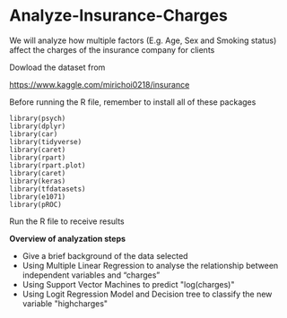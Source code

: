 # Analyze-Insurance-Charges
We will analyze how multiple factors (E.g. Age, Sex and Smoking status) affect the charges of the insurance company for clients

Dowload the dataset from 

https://www.kaggle.com/mirichoi0218/insurance

Before running the R file, remember to install all of these packages 

```
library(psych)
library(dplyr)
library(car)
library(tidyverse)
library(caret)
library(rpart)
library(rpart.plot)
library(caret)
library(keras)
library(tfdatasets)
library(e1071)
library(pROC)
```

Run the R file to receive results

**Overview of analyzation steps**

* Give a brief background of the data selected
* Using Multiple Linear Regression to analyse the relationship between independent variables and “charges”
* Using Support Vector Machines to predict "log(charges)"
* Using Logit Regression Model and Decision tree to classify the new variable "highcharges"
